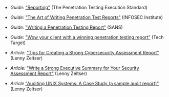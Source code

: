 
  * *Guide:* ["Reporting"](http://www.pentest-standard.org/index.php/Reporting) (The Penetration Testing Execution Standard)

  * *Guide:* ["The Art of Writing Penetration Test Reports"](http://resources.infosecinstitute.com/writing-penetration-testing-reports/) (INFOSEC
Institute)

  * *Guide:* ["Writing a Penetration Testing Report"](https://www.sans.org/reading-room/whitepapers/bestprac/writing-penetration-testing-report-33343) (SANS)

  * *Guide:* ["Wow your client with a winning penetration testing report"](http://searchitchannel.techtarget.com/tip/Wow-your-client-with-a-winning-penetration-testing-report) (Tech Target)

  * *Article:* ["Tips for Creating a Strong Cybersecurity Assessment Report"](https://zeltser.com/security-assessment-report-cheat-sheet/) (Lenny Zeltser)

  * *Article:* ["Write a Strong Executive Summary for Your Security Assessment Report"](https://zeltser.com/executive-summary-for-security-assessment-report-tips/) (Lenny Zeltser)

  * *Article* ["Auditing UNIX Systems: A Case Study (a sample audit report)"](https://zeltser.com/auditing-unix-systems/) (Lenny Zeltser)
